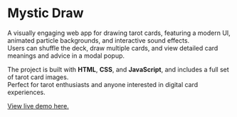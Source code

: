 # Mystic Draw

A visually engaging web app for drawing tarot cards, featuring a modern UI, animated particle backgrounds, and interactive sound effects.  
Users can shuffle the deck, draw multiple cards, and view detailed card meanings and advice in a modal popup.

The project is built with **HTML**, **CSS**, and **JavaScript**, and includes a full set of tarot card images.  
Perfect for tarot enthusiasts and anyone interested in digital card experiences.

[View live demo here.](https://datturbomoon.github.io/Mystic-Draw/)
